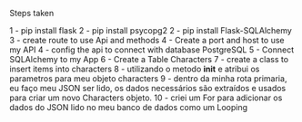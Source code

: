 Steps taken

1 - pip install flask
2 - pip install psycopg2
2 - pip install Flask-SQLAlchemy
3 - create route to use Api and methods
4 - Create a port and host to use my API
4 - config the api to connect with database PostgreSQL
5 - Connect SQLAlchemy to my App
6 - Create a Table Characters
7 - create a class to insert items into characters
8 - utilizando o metodo **init** e atribui os parametros para meu objeto characters
9 - dentro da minha rota primaria, eu faço meu JSON ser lido, os dados necessários são extraídos e usados ​​para criar um novo Characters objeto.
10 - criei um For para adicionar os dados do JSON lido no meu banco de dados como um Looping
